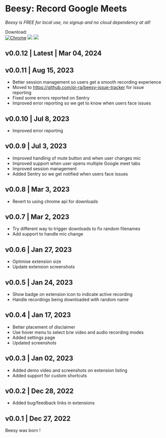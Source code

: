 # Beesy: Record Google Meets

*Beesy is FREE for local use, no signup and no cloud dependency at all!*

Download: \
[![Chrome](https://img.shields.io/chrome-web-store/v/eabicnldgjknbifdgmnieblkbnggfnde)](https://chrome.google.com/webstore/detail/beesy-record-google-meets/eabicnldgjknbifdgmnieblkbnggfnde) ![](https://img.shields.io/chrome-web-store/stars/eabicnldgjknbifdgmnieblkbnggfnde) ![](https://img.shields.io/chrome-web-store/users/eabicnldgjknbifdgmnieblkbnggfnde)

## v0.0.12 | Latest | Mar 04, 2024


## v0.0.11 | Aug 15, 2023

- Better session management so users get a smooth recording experience 
- Moved to https://github.com/pi-ra/beesy-issue-tracker for issue reporting
- Fixed some errors reported on Sentry
- Improved error reporting so we get to know when users face issues

## v0.0.10 | Jul 8, 2023

- Improved error reporting

## v0.0.9 | Jul 3, 2023

- Improved handling of mute button and when user changes mic
- Improved support when user opens multiple Google meet tabs
- Improved session management
- Added Sentry so we get notified when users face issues

## v0.0.8 | Mar 3, 2023

- Revert to using chrome api for downloads

## v0.0.7 | Mar 2, 2023

- Try different way to trigger downloads to fix random filenames
- Add support to handle mic change 

## v0.0.6 | Jan 27, 2023

- Optimise extension size
- Update extension screenshots

## v0.0.5 | Jan 24, 2023

- Show badge on extension icon to indicate active recording
- Handle recordings being downloaded with random name

## v0.0.4 | Jan 17, 2023

- Better placement of disclaimer
- Use hover menu to select b/w video and audio recording modes
- Added settings page  
- Updated screenshots

## v0.0.3 | Jan 02, 2023

- Added demo video and screenshots on extension listing
- Added support for custom shortcuts

## v0.0.2 | Dec 28, 2022

- Added bug/feedback links in extensions

## v0.0.1 | Dec 27, 2022 
Beesy was born !
